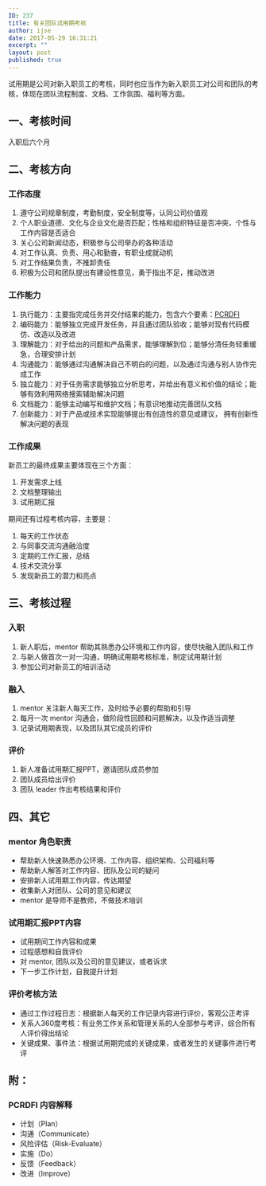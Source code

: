 ```yaml
---
ID: 237
title: 有关团队试用期考核
author: ijse
date: 2017-05-29 16:31:21
excerpt: ""
layout: post
published: true
---
```

试用期是公司对新入职员工的考核，同时也应当作为新入职员工对公司和团队的考核，体现在团队流程制度、文档、工作氛围、福利等方面。

## 一、考核时间

入职后六个月

## 二、考核方向

### 工作态度

1. 遵守公司规章制度，考勤制度，安全制度等，认同公司价值观
2. 个人职业道德、文化与企业文化是否匹配；性格和组织特征是否冲突，个性与工作内容是否适合
3. 关心公司新闻动态，积极参与公司举办的各种活动
4. 对工作认真、负责、用心和勤奋，有职业成就动机
5. 对工作结果负责，不推卸责任
6. 积极为公司和团队提出有建设性意见，勇于指出不足，推动改进

<!--more-->

### 工作能力

1. 执行能力：主要指完成任务并交付结果的能力，包含六个要素：[PCRDFI](https://tigerbrokers.quip.com/05OjA5LRRau2#TCWACAPcrnW)
2. 编码能力：能够独立完成开发任务，并且通过团队验收；能够对现有代码模仿、改造以及改进
3. 理解能力：对于给出的问题和产品需求，能够理解到位；能够分清任务轻重缓急，合理安排计划
4. 沟通能力：能够通过沟通解决自己不明白的问题，以及通过沟通与别人协作完成工作
5. 独立能力：对于任务需求能够独立分析思考，并给出有意义和价值的结论；能够有效利用网络搜索辅助解决问题
6. 文档能力：能够主动编写和维护文档；有意识地推动完善团队文档
7. 创新能力：对于产品或技术实现能够提出有创造性的意见或建议， 拥有创新性解决问题的表现

### 工作成果

新员工的最终成果主要体现在三个方面：

1. 开发需求上线
2. 文档整理输出
3. 试用期汇报

期间还有过程考核内容，主要是：

1. 每天的工作状态
2. 与同事交流沟通融洽度
3. 定期的工作汇报，总结
4. 技术交流分享
5. 发现新员工的潜力和亮点

## 三、考核过程

### 入职

1. 新人职后，mentor 帮助其熟悉办公环境和工作内容，使尽快融入团队和工作
2. 与新人做首次一对一沟通，明确试用期考核标准，制定试用期计划
3. 参加公司对新员工的培训活动

### 融入

1. mentor 关注新人每天工作，及时给予必要的帮助和引导
2. 每月一次 mentor 沟通会，做阶段性回顾和问题解决，以及作适当调整
3. 记录试用期表现，以及团队其它成员的评价

### 评价

1. 新人准备试用期汇报PPT，邀请团队成员参加
2. 团队成员给出评价
3. 团队 leader 作出考核结果和评价

## 四、其它

### mentor 角色职责

* 帮助新人快速熟悉办公环境、工作内容、组织架构、公司福利等
* 帮助新人解答对工作内容、团队及公司的疑问
* 安排新人试用期工作内容，传达期望
* 收集新人对团队、公司的意见和建议
* mentor 是导师不是教师，不做技术培训

### 试用期汇报PPT内容

* 试用期间工作内容和成果
* 过程感想和自我评价
* 对 mentor, 团队以及公司的意见建议，或者诉求
* 下一步工作计划，自我提升计划

### 评价考核方法

* 通过工作过程日志：根据新人每天的工作记录内容进行评价，客观公正考评
* 关系人360度考核：有业务工作关系和管理关系的人全部参与考评，综合所有人评价得出结论
* 关键成果、事件法：根据试用期完成的关键成果，或者发生的关键事件进行考评

## 附：

### PCRDFI 内容解释

* 计划（Plan）
* 沟通（Communicate）
* 风险评估（Risk-Evaluate）
* 实施（Do）
* 反馈（Feedback）
* 改进（Improve）
